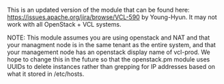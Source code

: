 This is an updated version of the module that can be found here: https://issues.apache.org/jira/browse/VCL-590 by Young-Hyun. It may not work with all OpenStack + VCL systems.

NOTE: This module assumes you are using openstack and NAT and that your managment node is in the same tenant as the entire system, and that your management node has an openstack display name of vcl-prod. We hope to change this in the future so that the openstack.pm module uses UUIDs to delete instances rather than grepping for IP addresses based on what it stored in /etc/hosts.
